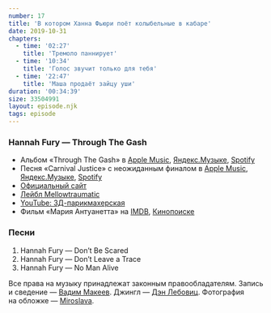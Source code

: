 ```yaml
---
number: 17
title: 'В котором Ханна Фьюри поёт колыбельные в кабаре'
date: 2019-10-31
chapters:
  - time: '02:27'
    title: 'Тремоло паннирует'
  - time: '10:34'
    title: 'Голос звучит только для тебя'
  - time: '22:47'
    title: 'Маша продаёт зайцу уши'
duration: '00:34:39'
size: 33504991
layout: episode.njk
tags: episode
---
```


### Hannah Fury — Through The Gash

- Альбом «Through The Gash» в
  [Apple Music](https://music.apple.com/album/261855274),
  [Яндекс.Музыке](https://music.yandex.ru/album/1398348),
  [Spotify](https://open.spotify.com/album/0RmTrbMwN26lZst5pQVn1g)
- Песня «Carnival Justice» с неожиданным финалом в
  [Apple Music](https://music.apple.com/album/261855274?i=261855530),
  [Яндекс.Музыке](https://music.yandex.ru/album/1398348/track/12876259),
  [Spotify](https://open.spotify.com/track/0sn8r5uUEOgUmk1Vu4Vu89)
- [Официальный сайт](https://nointermission.amandapalmer.net/)
- [Лейбл Mellowtraumatic](https://www.mellowtraumatic.com)
- [YouTube: 3Д-парикмахерская](https://youtu.be/IUDTlvagjJA)
- Фильм «Мария Антуанетта» на
  [IMDB](https://www.imdb.com/title/tt0422720/),
  [Кинопоиске](https://www.kinopoisk.ru/film/81561/)

### Песни

1. Hannah Fury — Don’t Be Scared
2. Hannah Fury — Don’t Leave a Trace
3. Hannah Fury — No Man Alive

Все права на музыку принадлежат законным правообладателям. Запись и сведение — [Вадим Макеев](https://twitter.com/pepelsbey). Джингл — [Дэн Лебовиц](https://www.youtube.com/channel/UC38A5qHrlc_Zgua7vL4b96w). Фотография на обложке — [Miroslava](https://unsplash.com/photos/ct_zXHu8rcM).
